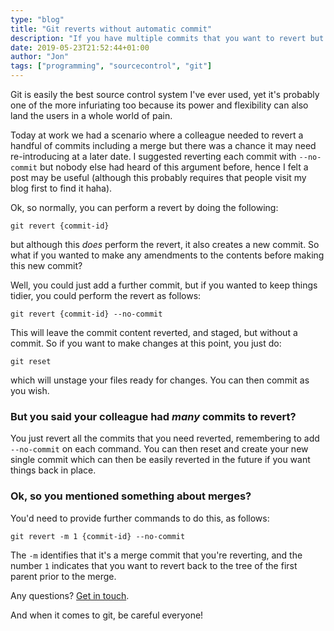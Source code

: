 ```yaml
---
type: "blog"
title: "Git reverts without automatic commit"
description: "If you have multiple commits that you want to revert but keep things concise under a single commit, this could be the answer you're looking for."
date: 2019-05-23T21:52:44+01:00
author: "Jon"
tags: ["programming", "sourcecontrol", "git"]
---
```

Git is easily the best source control system I've ever used, yet it's probably one of the more infuriating too because its power and flexibility can also land the users in a whole world of pain.

Today at work we had a scenario where a colleague needed to revert a handful of commits including a merge but there was a chance it may need re-introducing at a later date. I suggested reverting each commit with `--no-commit` but nobody else had heard of this argument before, hence I felt a post may be useful (although this probably requires that people visit my blog first to find it haha).

Ok, so normally, you can perform a revert by doing the following:

```
git revert {commit-id}
```

but although this _does_ perform the revert, it also creates a new commit. So what if you wanted to make any amendments to the contents before making this new commit?

Well, you could just add a further commit, but if you wanted to keep things tidier, you could perform the revert as follows:

```
git revert {commit-id} --no-commit
```

This will leave the commit content reverted, and staged, but without a commit. So if you want to make changes at this point, you just do:

```
git reset
```

which will unstage your files ready for changes. You can then commit as you wish.

### But you said your colleague had _many_ commits to revert?

You just revert all the commits that you need reverted, remembering to add `--no-commit` on each command. You can then reset and create your new single commit which can then be easily reverted in the future if you want things back in place.

### Ok, so you mentioned something about merges?

You'd need to provide further commands to do this, as follows:

```
git revert -m 1 {commit-id} --no-commit
```

The `-m` identifies that it's a merge commit that you're reverting, and the number `1` indicates that you want to revert back to the tree of the first parent prior to the merge.

Any questions? [Get in touch](/contact).

And when it comes to git, be careful everyone!
